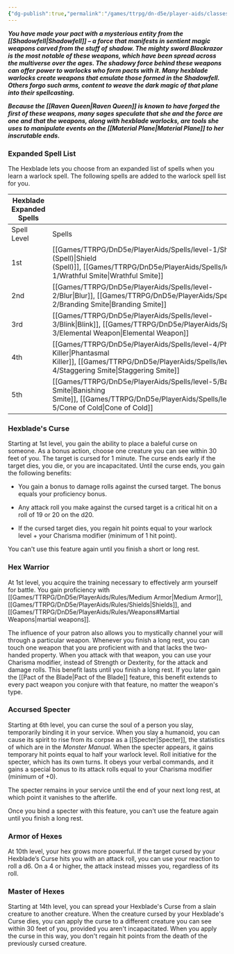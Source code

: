 ```yaml
---
{"dg-publish":true,"permalink":"/games/ttrpg/dn-d5e/player-aids/classes/class-specialisations/warlock-subclass-hexblade/","tags":["TTRPG/DND/5e"]}
---
```



**_You have made your pact with a mysterious entity from the [[Shadowfell\|Shadowfell]] – a force that manifests in sentient magic weapons carved from the stuff of shadow. The mighty sword Blackrazor is the most notable of these weapons, which have been spread across the multiverse over the ages. The shadowy force behind these weapons can offer power to warlocks who form pacts with it. Many hexblade warlocks create weapons that emulate those formed in the Shadowfell. Others forgo such arms, content to weave the dark magic of that plane into their spellcasting._**

_**Because the [[Raven Queen\|Raven Queen]] is known to have forged the first of these weapons, many sages speculate that she and the force are one and that the weapons, along with hexblade warlocks, are tools she uses to manipulate events on the [[Material Plane\|Material Plane]] to her inscrutable ends.**_

### Expanded Spell List

The Hexblade lets you choose from an expanded list of spells when you learn a warlock spell. The following spells are added to the warlock spell list for you.

|Hexblade Expanded Spells|   |
|---|---|
|Spell Level|Spells|
|1st|[[Games/TTRPG/DnD5e/PlayerAids/Spells/level-1/Shield (Spell)\|Shield (Spell)]], [[Games/TTRPG/DnD5e/PlayerAids/Spells/level-1/Wrathful Smite\|Wrathful Smite]]|
|2nd|[[Games/TTRPG/DnD5e/PlayerAids/Spells/level-2/Blur\|Blur]], [[Games/TTRPG/DnD5e/PlayerAids/Spells/level-2/Branding Smite\|Branding Smite]]|
|3rd|[[Games/TTRPG/DnD5e/PlayerAids/Spells/level-3/Blink\|Blink]], [[Games/TTRPG/DnD5e/PlayerAids/Spells/level-3/Elemental Weapon\|Elemental Weapon]]|
|4th|[[Games/TTRPG/DnD5e/PlayerAids/Spells/level-4/Phantasmal Killer\|Phantasmal Killer]], [[Games/TTRPG/DnD5e/PlayerAids/Spells/level-4/Staggering Smite\|Staggering Smite]]|
|5th|[[Games/TTRPG/DnD5e/PlayerAids/Spells/level-5/Banishing Smite\|Banishing Smite]], [[Games/TTRPG/DnD5e/PlayerAids/Spells/level-5/Cone of Cold\|Cone of Cold]]|

### Hexblade's Curse

Starting at 1st level, you gain the ability to place a baleful curse on someone. As a bonus action, choose one creature you can see within 30 feet of you. The target is cursed for 1 minute. The curse ends early if the target dies, you die, or you are incapacitated. Until the curse ends, you gain the following benefits:

- You gain a bonus to damage rolls against the cursed target. The bonus equals your proficiency bonus.

- Any attack roll you make against the cursed target is a critical hit on a roll of 19 or 20 on the d20.

- If the cursed target dies, you regain hit points equal to your warlock level + your Charisma modifier (minimum of 1 hit point).

You can't use this feature again until you finish a short or long rest.

### Hex Warrior

At 1st level, you acquire the training necessary to effectively arm yourself for battle. You gain proficiency with [[Games/TTRPG/DnD5e/PlayerAids/Rules/Medium Armor\|Medium Armor]], [[Games/TTRPG/DnD5e/PlayerAids/Rules/Shields\|Shields]], and [[Games/TTRPG/DnD5e/PlayerAids/Rules/Weapons#Martial Weapons\|martial weapons]].

The influence of your patron also allows you to mystically channel your will through a particular weapon. Whenever you finish a long rest, you can touch one weapon that you are proficient with and that lacks the two-handed property. When you attack with that weapon, you can use your Charisma modifier, instead of Strength or Dexterity, for the attack and damage rolls. This benefit lasts until you finish a long rest. If you later gain the [[Pact of the Blade\|Pact of the Blade]] feature, this benefit extends to every pact weapon you conjure with that feature, no matter the weapon's type.

### Accursed Specter

Starting at 6th level, you can curse the soul of a person you slay, temporarily binding it in your service. When you slay a humanoid, you can cause its spirit to rise from its corpse as a [[Specter\|Specter]], the statistics of which are in the _Monster Manual_. When the specter appears, it gains temporary hit points equal to half your warlock level. Roll initiative for the specter, which has its own turns. It obeys your verbal commands, and it gains a special bonus to its attack rolls equal to your Charisma modifier (minimum of +0).

The specter remains in your service until the end of your next long rest, at which point it vanishes to the afterlife.

Once you bind a specter with this feature, you can't use the feature again until you finish a long rest.

### Armor of Hexes

At 10th level, your hex grows more powerful. If the target cursed by your Hexblade’s Curse hits you with an attack roll, you can use your reaction to roll a d6. On a 4 or higher, the attack instead misses you, regardless of its roll.

### Master of Hexes

Starting at 14th level, you can spread your Hexblade's Curse from a slain creature to another creature. When the creature cursed by your Hexblade's Curse dies, you can apply the curse to a different creature you can see within 30 feet of you, provided you aren't incapacitated. When you apply the curse in this way, you don't regain hit points from the death of the previously cursed creature.